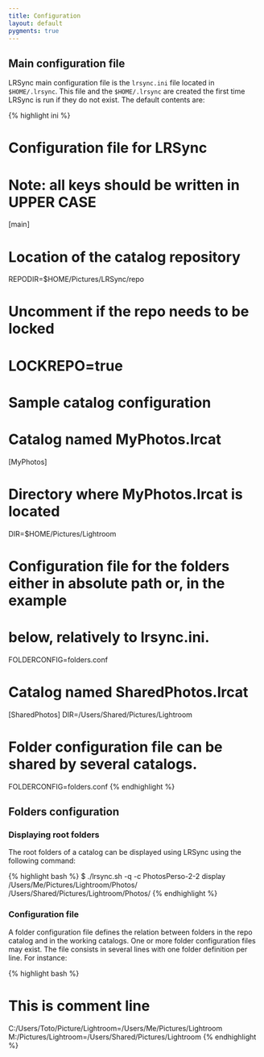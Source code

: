 ```yaml
---
title: Configuration
layout: default
pygments: true
---
```


Main configuration file
-----------------------

LRSync main configuration file is the `lrsync.ini` file located in `$HOME/.lrsync`. This file and the `$HOME/.lrsync` are created the first time LRSync is run if they do not exist. The default contents are:

{% highlight ini %}
# Configuration file for LRSync
# Note: all keys should be written in UPPER CASE
[main]
# Location of the catalog repository
REPODIR=$HOME/Pictures/LRSync/repo
# Uncomment if the repo needs to be locked
# LOCKREPO=true

# Sample catalog configuration
# Catalog named MyPhotos.lrcat
[MyPhotos]
# Directory where MyPhotos.lrcat is located
DIR=$HOME/Pictures/Lightroom
# Configuration file for the folders either in absolute path or, in the example
# below, relatively to lrsync.ini.
FOLDERCONFIG=folders.conf

# Catalog named SharedPhotos.lrcat
[SharedPhotos]
DIR=/Users/Shared/Pictures/Lightroom
# Folder configuration file can be shared by several catalogs.
FOLDERCONFIG=folders.conf
{% endhighlight %}

Folders configuration
---------------------

### Displaying root folders

The root folders of a catalog can be displayed using LRSync using the following command:

{% highlight bash %}
$ ./lrsync.sh -q -c PhotosPerso-2-2 display
/Users/Me/Pictures/Lightroom/Photos/
/Users/Shared/Pictures/Lightroom/Photos/
{% endhighlight %}

### Configuration file

A folder configuration file defines the relation between folders in the repo catalog and in the working catalogs. One or more folder configuration files may exist. The file consists in several lines with one folder definition per line. For instance:

{% highlight bash %}
# This is comment line
C:/Users/Toto/Picture/Lightroom=/Users/Me/Pictures/Lightroom
M:/Pictures/Lightroom=/Users/Shared/Pictures/Lightroom
{% endhighlight %}

